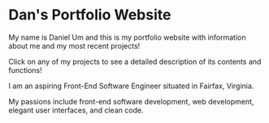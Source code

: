 # Dan's Portfolio Website

My name is Daniel Um and this is my portfolio website with information about me and my most recent projects!

Click on any of my projects to see a detailed description of its contents and functions!

I am an aspiring Front-End Software Engineer situated in Fairfax, Virginia. 

My passions include front-end software development, web development, elegant user interfaces, and clean code.
